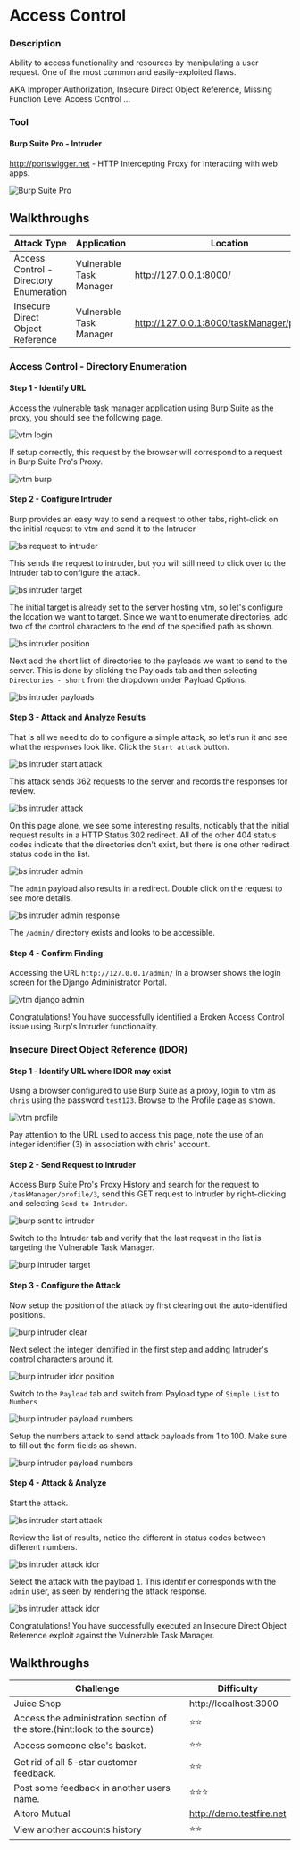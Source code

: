 # Access Control
### Description
Ability to access functionality and resources by manipulating a user request.
One of the most common and easily-exploited flaws.

AKA Improper Authorization, Insecure Direct Object Reference, Missing Function Level Access Control ... 

### Tool
#### Burp Suite Pro - Intruder
http://portswigger.net - HTTP Intercepting Proxy for interacting with web apps.

![Burp Suite Pro](https://github.com/justinlarson/Web-App-Hacking-Workshop/raw/master/img/burpsuite.png)

## Walkthroughs

| Attack Type | Application | Location | Tool |
| ---- | ---- | ---- | ---- |
| Access Control - Directory Enumeration | Vulnerable Task Manager | http://127.0.0.1:8000/ | intruder |
| Insecure Direct Object Reference | Vulnerable Task Manager | http://127.0.0.1:8000/taskManager/profile/3 | intruder |

### Access Control - Directory Enumeration

#### Step 1 - Identify URL

Access the vulnerable task manager application using Burp Suite as the proxy, you should see the following page.

![vtm login](https://github.com/justinlarson/Web-App-Hacking-Workshop/raw/master/img/vtm-login.png)

If setup correctly, this request by the browser will correspond to a request in Burp Suite Pro's Proxy.

![vtm burp](https://github.com/justinlarson/Web-App-Hacking-Workshop/raw/master/img/bs-proxy-vtm.png)

#### Step 2 - Configure Intruder

Burp provides an easy way to send a request to other tabs, right-click on the initial request to vtm and send it to the Intruder

![bs request to intruder](https://github.com/justinlarson/Web-App-Hacking-Workshop/raw/master/img/bs-proxy-send-to-intruder.png)

This sends the request to intruder, but you will still need to click over to the Intruder tab to configure the attack.

![bs intruder target](https://github.com/justinlarson/Web-App-Hacking-Workshop/raw/master/img/bs-intruder-target.png)

The initial target is already set to the server hosting vtm, so let's configure the location we want to target.
Since we want to enumerate directories, add two of the control characters to the end of the specified path as shown.

![bs intruder position](https://github.com/justinlarson/Web-App-Hacking-Workshop/raw/master/img/bs-intruder-position.png)

Next add the short list of directories to the payloads we want to send to the server.
This is done by clicking the Payloads tab and then selecting `Directories - short` from the dropdown under Payload Options. 

![bs intruder payloads](https://github.com/justinlarson/Web-App-Hacking-Workshop/raw/master/img/bs-intruder-payloads.png)

#### Step 3 - Attack and Analyze Results

That is all we need to do to configure a simple attack, so let's run it and see what the responses look like.
Click the `Start attack` button.

![bs intruder start attack](https://github.com/justinlarson/Web-App-Hacking-Workshop/raw/master/img/bs-intruder-start-attack.png)

This attack sends 362 requests to the server and records the responses for review.

![bs intruder attack](https://github.com/justinlarson/Web-App-Hacking-Workshop/raw/master/img/bs-intruder-attack.png)

On this page alone, we see some interesting results, noticably that the initial request results in a HTTP Status 302 redirect.
All of the other 404 status codes indicate that the directories don't exist, but there is one other redirect status code in the list.

![bs intruder admin](https://github.com/justinlarson/Web-App-Hacking-Workshop/raw/master/img/bs-intruder-attack-admin.png)

The `admin` payload also results in a redirect. Double click on the request to see more details.

![bs intruder admin response](https://github.com/justinlarson/Web-App-Hacking-Workshop/raw/master/img/bs-intruder-attack-admin-response.png)

The `/admin/` directory exists and looks to be accessible.

#### Step 4 - Confirm Finding

Accessing the URL `http://127.0.0.1/admin/` in a browser shows the login screen for the Django Administrator Portal.

![vtm django admin](https://github.com/justinlarson/Web-App-Hacking-Workshop/raw/master/img/vtm-admin.png)

Congratulations! You have successfully identified a Broken Access Control issue using Burp's Intruder functionality. 

### Insecure Direct Object Reference (IDOR)

#### Step 1 - Identify URL where IDOR may exist

Using a browser configured to use Burp Suite as a proxy, login to vtm as `chris` using the password `test123`.
Browse to the Profile page as shown.

![vtm profile](https://github.com/justinlarson/Web-App-Hacking-Workshop/raw/master/img/vtm-profile.png)

Pay attention to the URL used to access this page, note the use of an integer identifier (3) in association with chris' account.

#### Step 2 - Send Request to Intruder

Access Burp Suite Pro's Proxy History and search for the request to `/taskManager/profile/3`, send this GET request to Intruder by right-clicking and selecting `Send to Intruder`.

![burp sent to intruder](https://github.com/justinlarson/Web-App-Hacking-Workshop/raw/master/img/bs-proxy-intruder-idor-send-to-intruder.png)

Switch to the Intruder tab and verify that the last request in the list is targeting the Vulnerable Task Manager.

![burp intruder target](https://github.com/justinlarson/Web-App-Hacking-Workshop/raw/master/img/bs-intruder-target-2.png)

#### Step 3 - Configure the Attack

Now setup the position of the attack by first clearing out the auto-identified positions.

![burp intruder clear](https://github.com/justinlarson/Web-App-Hacking-Workshop/raw/master/img/bs-intruder-clear.png)

Next select the integer identified in the first step and adding Intruder's control characters around it.

![burp intruder idor position](https://github.com/justinlarson/Web-App-Hacking-Workshop/raw/master/img/bs-intruder-position-idor.png)

Switch to the `Payload` tab and switch from Payload type of `Simple List` to `Numbers`

![burp intruder payload numbers](https://github.com/justinlarson/Web-App-Hacking-Workshop/raw/master/img/bs-intruder-payloads-numbers.png)

Setup the numbers attack to send attack payloads from 1 to 100. Make sure to fill out the form fields as shown.

![burp intruder payload numbers](https://github.com/justinlarson/Web-App-Hacking-Workshop/raw/master/img/bs-intruder-payloads-numbers-100.png)

#### Step 4 - Attack & Analyze

Start the attack.

![bs intruder start attack](https://github.com/justinlarson/Web-App-Hacking-Workshop/raw/master/img/bs-intruder-start-attack.png)

Review the list of results, notice the different in status codes between different numbers.

![bs intruder attack idor](https://github.com/justinlarson/Web-App-Hacking-Workshop/raw/master/img/bs-intruder-attack-idor.png)

Select the attack with the payload `1`. This identifier corresponds with the `admin` user, as seen by rendering the attack response.

![bs intruder attack idor](https://github.com/justinlarson/Web-App-Hacking-Workshop/raw/master/img/bs-intruder-attack-idor.png)

Congratulations! You have successfully executed an Insecure Direct Object Reference exploit against the Vulnerable Task Manager.

## Walkthroughs

| Challenge	| Difficulty |
| ----- | ----- |
| Juice Shop  | http://localhost:3000 |
| Access the administration section of the store.(hint:look to the source) |	:star::star: |
| Access someone else's basket. |	:star::star: | 
| Get rid of all 5-star customer feedback. | 	:star::star:
| Post some feedback in another users name. | 	:star::star::star:|
| Altoro Mutual | http://demo.testfire.net |
| View another accounts history | :star::star: |

